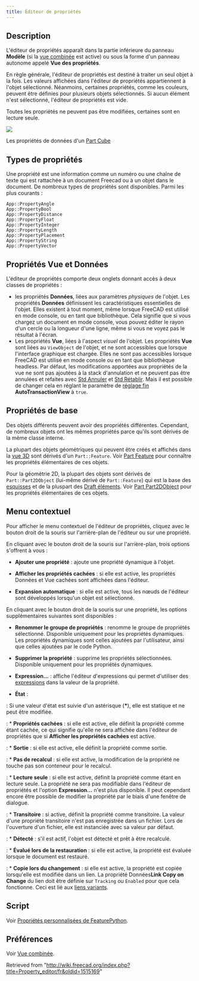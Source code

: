 ```yaml
---
title: Éditeur de propriétés
---
```

## Description

L'éditeur de propriétés apparaît dans la partie inférieure du panneau **Modèle** (si la [vue combinée](/Combo_view/fr "Combo view/fr") est active) ou sous la forme d'un panneau autonome appelé **Vue des propriétés**.

En règle générale, l'éditeur de propriétés est destiné à traiter un seul objet à la fois. Les valeurs affichées dans l'éditeur de propriétés appartiennent à l'objet sélectionné. Néanmoins, certaines propriétés, comme les couleurs, peuvent être définies pour plusieurs objets sélectionnés. Si aucun élément n'est sélectionné, l'éditeur de propriétés est vide.

Toutes les propriétés ne peuvent pas être modifiées, certaines sont en lecture seule.

![](/images/FreeCAD_Property_editor_Data.png)

Les propriétés de données d'un [Part Cube](/Part_Box/fr "Part Box/fr")

## Types de propriétés

Une propriété est une information comme un numéro ou une chaîne de texte qui est rattachée à un document Freecad ou à un objet dans le document. De nombreux types de propriétés sont disponibles. Parmi les plus courants :

```
App::PropertyAngle
App::PropertyBool
App::PropertyDistance
App::PropertyFloat
App::PropertyInteger
App::PropertyLength
App::PropertyPlacement
App::PropertyString
App::PropertyVector

```

## Propriétés Vue et Données

L'éditeur de propriétés comporte deux onglets donnant accès à deux classes de propriétés :

* les propriétés **Données**, liées aux paramètres *physiques* de l'objet. Les propriétés **Données** définissent les caractéristiques essentielles de l'objet. Elles existent à tout moment, même lorsque FreeCAD est utilisé en mode console, ou en tant que bibliothèque. Cela signifie que si vous chargez un document en mode console, vous pouvez éditer le rayon d'un cercle ou la longueur d'une ligne, même si vous ne voyez pas le résultat à l'écran.
* Les propriétés **Vue**, liées à l'aspect *visuel* de l'objet. Les propriétés **Vue** sont liées au `ViewObject` de l'objet, et ne sont accessibles que lorsque l'interface graphique est chargée. Elles ne sont pas accessibles lorsque FreeCAD est utilisé en mode console ou en tant que bibliothèque headless. Par défaut, les modifications apportées aux propriétés de la vue ne sont pas ajoutées à la stack d'annulation et ne peuvent pas être annulées et refaites avec [Std Annuler](/Std_Undo/fr "Std Undo/fr") et [Std Rétablir](/Std_Redo/fr "Std Redo/fr"). Mais il est possible de changer cela en réglant le paramètre de [réglage fin](/Fine-tuning/fr "Fine-tuning/fr") **AutoTransactionView** à `true`.

## Propriétés de base

Des objets différents peuvent avoir des propriétés différentes. Cependant, de nombreux objets ont les mêmes propriétés parce qu'ils sont dérivés de la même classe interne.

La plupart des objets géométriques qui peuvent être créés et affichés dans la [vue 3D](/3D_view/fr "3D view/fr") sont dérivés d'un `Part::Feature`. Voir [Part Feature](/Part_Feature/fr "Part Feature/fr") pour connaître les propriétés élémentaires de ces objets.

Pour la géométrie 2D, la plupart des objets sont dérivés de `Part::Part2DObject` (lui-même dérivé de `Part::Feature`) qui est la base des [esquisses](/Sketch/fr "Sketch/fr") et de la pluspart des [Draft éléments](/Draft_Workbench/fr "Draft Workbench/fr"). Voir [Part Part2DObject](/Part_Part2DObject/fr "Part Part2DObject/fr") pour les propriétés élémentaires de ces objets.

## Menu contextuel

Pour afficher le menu contextuel de l'éditeur de propriétés, cliquez avec le bouton droit de la souris sur l'arrière-plan de l'éditeur ou sur une propriété.

En cliquant avec le bouton droit de la souris sur l'arrière-plan, trois options s'offrent à vous :

* **Ajouter une propriété** : ajoute une propriété dynamique à l'objet.

* **Afficher les propriétés cachées** : si elle est active, les propriétés Données et Vue cachées sont affichées dans l'éditeur.

* **Expansion automatique** : si elle est active, tous les nœuds de l'éditeur sont développés lorsqu'un objet est sélectionné.

En cliquant avec le bouton droit de la souris sur une propriété, les options supplémentaires suivantes sont disponibles :

* **Renommer le groupe de propriétés** : renomme le groupe de propriétés sélectionné. Disponible uniquement pour les propriétés dynamiques. Les propriétés dynamiques sont celles ajoutées par l'utilisateur, ainsi que celles ajoutées par le code Python.

* **Supprimer la propriété** : supprime les propriétés sélectionnées. Disponible uniquement pour les propriétés dynamiques.

* **Expression...** : affiche l'éditeur d'expressions qui permet d'utiliser des [expressions](/Expressions/fr "Expressions/fr") dans la valeur de la propriété.

* **État** :

:   Si une valeur d'état est suivie d'un astérisque (**\***), elle est statique et ne peut être modifiée.

:   * **Propriétés cachées** : si elle est active, elle définit la propriété comme étant cachée, ce qui signifie qu'elle ne sera affichée dans l'éditeur de propriétés que si **Afficher les propriétés cachées** est active.

:   * **Sortie** : si elle est active, elle définit la propriété comme sortie.

:   * **Pas de recalcul** : si elle est active, la modification de la propriété ne touche pas son conteneur pour le recalcul.

:   * **Lecture seule** : si elle est active, définit la propriété comme étant en lecture seule. La propriété ne sera pas modifiable dans l'éditeur de propriétés et l'option **Expression...** n'est plus disponible. Il peut cependant encore être possible de modifier la propriété par le biais d'une fenêtre de dialogue.

:   * **Transitoire** : si active, définit la propriété comme transitoire. La valeur d'une propriété transitoire n'est pas enregistrée dans un fichier. Lors de l'ouverture d'un fichier, elle est instanciée avec sa valeur par défaut.

:   * **Détecté** : s'il est actif, l'objet est détecté et prêt à être recalculé.

:   * **Évalué lors de la restauration** : si elle est active, la propriété est évaluée lorsque le document est restauré.

:   * **Copie lors du changement** : si elle est active, la propriété est copiée lorsqu'elle est modifiée dans un lien. La propriété Données**Link Copy on Change** du lien doit être définie sur `Tracking` ou `Enabled` pour que cela fonctionne. Ceci est lié aux [liens variants](https://forum.freecad.org/viewtopic.php?p=738833#p738833).

## Script

Voir [Propriétés personnalisées de FeaturePython](/FeaturePython_Custom_Properties/fr "FeaturePython Custom Properties/fr").

## Préférences

Voir [Vue combinée](/Combo_view/fr#Préférences "Combo view/fr").

Retrieved from "<http://wiki.freecad.org/index.php?title=Property_editor/fr&oldid=1515169>"